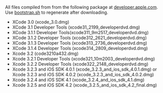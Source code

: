 All files compiled from from the following package at [developer.apple.com](https://developer.apple.com/downloads/).
Use [bootstrap.sh](bootstrap.sh) to regenerate after downloading.

* XCode 3.0 (xcode_3.0.dmg)
* XCode 3.1 Developer Tools (xcode31_2199_developerdvd.dmg)
* XCode 3.1.1 Developer Tools(xcode311_9m2517_developerdvd.dmg)
* XCode 3.1.2 Developer Tools (xcode312_2621_developerdvd.dmg)
* XCode 3.1.3 Developer Tools (xcode313_2736_developerdvd.dmg)
* XCode 3.1.4 Developer Tools (xcode314_2809_developerdvd.dmg)
* Xcode 3.2 (code3210a432.dmg)
* Xcode 3.2.1 Developer Tools (xcode321_10m2003_developerdvd.dmg)
* Xcode 3.2.2 Developer Tools (xcode322_2148_developerdvd.dmg)
* Xcode 3.2.3 and iOS SDK 4.0.1 (xcode_3.2.3_and_ios_sdk_4.0.1.dmg) or Xcode 3.2.3 and iOS SDK 4.0.2 (xcode_3.2.3_and_ios_sdk_4.0.2.dmg)
* Xcode 3.2.4 and iOS SDK 4.1 (xcode_3.2.4_and_ios_sdk_4.1.dmg)
* Xcode 3.2.5 and iOS SDK 4.2 (xcode_3.2.5_and_ios_sdk_4.2_final.dmg)
